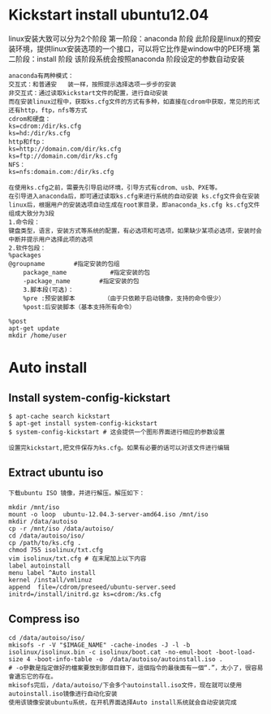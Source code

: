 # Kickstart install ubuntu12.04

linux安装大致可以分为2个阶段
第一阶段：anaconda 阶段
此阶段是linux的预安装环境，提供linux安装选项的一个接口，可以将它比作是window中的PE环境
第二阶段：install 阶段
该阶段系统会按照anaconda 阶段设定的参数自动安装
 
    anaconda有两种模式：
    交互式：和普通安   装一样，按照提示选择选项一步步的安装
    非交互式：通过读取kickstart文件的配置，进行自动安装
    而在安装linux过程中，获取ks.cfg文件的方式有多种，如直接在cdrom中获取，常见的形式还有http，ftp，nfs等方式
    cdrom和硬盘：
    ks=cdrom:/dir/ks.cfg
    ks=hd:/dir/ks.cfg
    http和ftp：
    ks=http://domain.com/dir/ks.cfg
    ks=ftp://domain.com/dir/ks.cfg
    NFS：
    ks=nfs:domain.com:/dir/ks.cfg

    在使用ks.cfg之前，需要先引导启动环境，引导方式有cdrom、usb、PXE等。
    在引导进入anaconda后，即可通过读取ks.cfg来进行系统的自动安装 ks.cfg文件会在安装linux后，根据用户的安装选项自动生成在root家目录，即anaconda_ks.cfg ks.cfg文件组成大致分为3段
    1.命令段：
    键盘类型，语言，安装方式等系统的配置，有必选项和可选项，如果缺少某项必选项，安装时会中断并提示用户选择此项的选项
    2.软件包段：
    %packages
    @groupname        #指定安装的包组
        package_name            #指定安装的包
        -package_name        #指定安装的包
        3.脚本段(可选)：
        %pre :预安装脚本        （由于只依赖于启动镜像，支持的命令很少）
        %post:后安装脚本（基本支持所有命令）    

    %post
    apt-get update
    mkdir /home/user

# Auto install

## Install system-config-kickstart

    $ apt-cache search kickstart
    $ apt-get install system-config-kickstart
    $ system-config-kickstart # 这会提供一个图形界面进行相应的参数设置
    
    设置完kickstart,把文件保存为ks.cfg。如果有必要的话可以对该文件进行编辑 

## Extract ubuntu iso 
    下载ubuntu ISO 镜像，并进行解压。解压如下：

    mkdir /mnt/iso
    mount -o loop  ubuntu-12.04.3-server-amd64.iso /mnt/iso
    mkdir /data/autoiso
    cp -r /mnt/iso /data/autoiso/
    cd /data/autoiso/iso/
    cp /path/to/ks.cfg .
    chmod 755 isolinux/txt.cfg
    vim isolinux/txt.cfg # 在末尾加上以下内容
    label autoinstall
    menu label ^Auto install
    kernel /install/vmlinuz
    append  file=/cdrom/preseed/ubuntu-server.seed initrd=/install/initrd.gz ks=cdrom:/ks.cfg

## Compress iso

    cd /data/autoiso/iso/
    mkisofs -r -V "$IMAGE_NAME" -cache-inodes -J -l -b isolinux/isolinux.bin -c isolinux/boot.cat -no-emul-boot -boot-load-size 4 -boot-info-table -o  /data/autoiso/autoinstall.iso .  
    # -o參數是指定做好的檔案要放到那個目錄下，這個指令的最後面有一個“.”，太小了，很容易會遺忘它的存在。
    mkisofs完后，/data/autoiso/下会多个autoinstall.iso文件，现在就可以使用autoinstall.iso镜像进行自动化安装
    使用该镜像安装ubuntu系统，在开机界面选择Auto install系统就会自动安装完成
